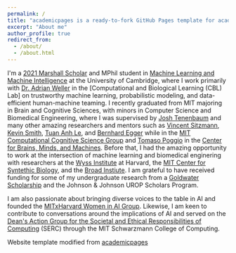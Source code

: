 ```yaml
---
permalink: /
title: "academicpages is a ready-to-fork GitHub Pages template for academic personal websites"
excerpt: "About me"
author_profile: true
redirect_from: 
  - /about/
  - /about.html
---
```


I'm a [2021 Marshall Scholar](https://www.marshallscholarship.org/) and MPhil student in [Machine Learning and Machine Intelligence](https://www.postgraduate.study.cam.ac.uk/courses/directory/egegmpmsl) at the University of Cambridge, where I work primarily with [Dr. Adrian Weller](http://mlg.eng.cam.ac.uk/adrian/) in the [Computational and Biological Learning (CBL) Lab] on trustworthy machine learning, probabilistic modeling, and data-efficient human-machine teaming. I recently graduated from MIT majoring in Brain and Cognitive Sciences, with minors in Computer Science and Biomedical Engineering, where I was supervised by [Josh Tenenbaum](http://web.mit.edu/cocosci/josh.html) and many other amazing researchers and mentors such as [Vincent Sitzmann](https://www.vincentsitzmann.com/), [Kevin Smith](http://www.mit.edu/~k2smith/), [Tuan Anh Le](https://www.tuananhle.co.uk/), and [Bernhard Egger](https://eggerbernhard.ch/) while in the [MIT Computational Cognitive Science Group](https://cocosci.mit.edu/) and [Tomaso Poggio](https://mcgovern.mit.edu/profile/tomaso-poggio/) in the [Center for Brains, Minds, and Machines](https://cbmm.mit.edu/). Before that, I had the amazing opportunity to work at the intersection of machine learning and biomedical enginering with researchers at the [Wyss Institute](https://wyss.harvard.edu/) at Harvard, the [MIT Center for Syntethic Biology](http://synbio.mit.edu/), and the [Broad Instiute](https://www.broadinstitute.org/). I am grateful to have received funding for some of my undergraduate research from a [Goldwater Scholarship](https://goldwaterscholarship.gov/) and the Johnson & Johnson UROP Scholars Program. 

I am also passionate about bringing diverse voices to the table in AI and founded the [MITxHarvard Women in AI Group](https://mitharvardwai.github.io/). Likewise, I am keen to contribute to conversations around the implications of AI and served on the [Dean's Action Group for the Societal and Ethical Responsibilities of Computing](https://computing.mit.edu/cross-cutting/social-and-ethical-responsibilities-of-computing/) (SERC) through the MIT Schwarzmann College of Computing.


Website template modified from [academicpages](https://github.com/academicpages/academicpages.github.io)
